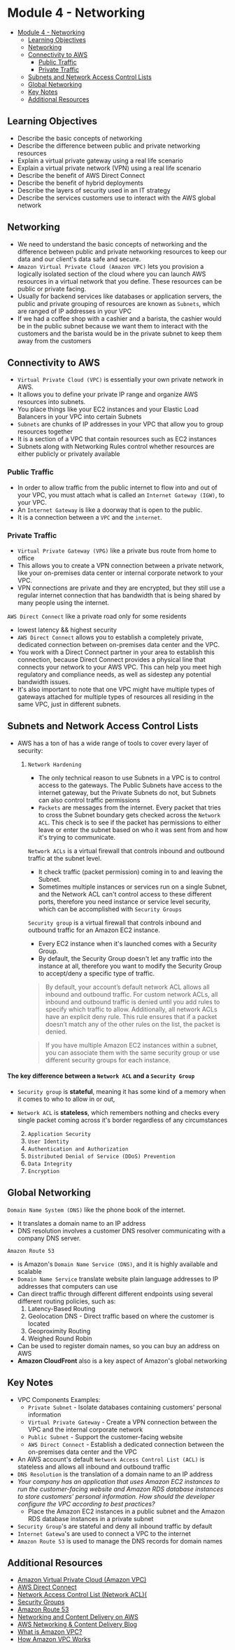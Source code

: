 # Module 4 - Networking

- [Module 4 - Networking](#module-4---networking)
  - [Learning Objectives](#learning-objectives)
  - [Networking](#networking)
  - [Connectivity to AWS](#connectivity-to-aws)
    - [Public Traffic](#public-traffic)
    - [Private Traffic](#private-traffic)
  - [Subnets and Network Access Control Lists](#subnets-and-network-access-control-lists)
  - [Global Networking](#global-networking)
  - [Key Notes](#key-notes)
  - [Additional Resources](#additional-resources)

## Learning Objectives

- Describe the basic concepts of networking
- Describe the difference between public and private networking resources
- Explain a virtual private gateway using a real life scenario
- Explain a virtual private network (VPN) using a real life scenario
- Describe the benefit of AWS Direct Connect
- Describe the benefit of hybrid deployments
- Describe the layers of security used in an IT strategy
- Describe the services customers use to interact with the AWS global network

## Networking

- We need to understand the basic concepts of networking and the difference between public and private networking resources to keep our data and our client's data safe and secure.
- ``Amazon Virtual Private Cloud (Amazon VPC)`` lets you provision a logically isolated section of the cloud where you can launch AWS resources in a virtual network that you define.  These resources can be public or private facing.
- Usually for backend services like databases or application servers, the public and private grouping of resources are known as ``Subnets``, which are ranged of IP addresses in your VPC
- If we had a coffee shop with a cashier and a barista, the cashier would be in the public subnet because we want them to interact with the customers and the barista would be in the private subnet to keep them away from the customers

## Connectivity to AWS

- ``Virtual Private Cloud (VPC)`` is essentially your own private network in AWS.
- It allows you to define your private IP range and organize AWS resources into subnets.
- You place things like your EC2 instances and your Elastic Load Balancers in your VPC into certain Subnets
- ``Subnets`` are chunks of IP addresses in your VPC that allow you to group resources together
- It is a section of a VPC that contain resources such as EC2 instances
- Subnets along with Networking Rules control whether resources are either publicly or privately available

### Public Traffic

- In order to allow traffic from the public internet to flow into and out of your VPC, you must attach what is called an ``Internet Gateway (IGW)``, to your VPC.
- An ``Internet Gateway`` is like a doorway that is open to the public.
- It is a connection between a ``VPC`` and the `internet`.

### Private Traffic

- ``Virtual Private Gateway (VPG)`` like a private bus route from home to office
- This allows you to create a VPN connection between a private network, like your on-premises data center or internal corporate network to your VPC.
- VPN connections are private and they are encrypted, but they still use a regular internet connection that has bandwidth that is being shared by many people using the internet.

``AWS Direct Connect`` like a private road only for some residents
  - lowest latency && highest security
  - ``AWS Direct Connect`` allows you to establish a completely private, dedicated connection between on-premises data center and the VPC.
  - You work with a Direct Connect partner in your area to establish this connection, because Direct Connect provides a physical line that connects your network to your AWS VPC. This can help you meet high regulatory and compliance needs, as well as sidestep any potential bandwidth issues. 
  - It's also important to note that one VPC might have multiple types of gateways attached for multiple types of resources all residing in the same VPC, just in different subnets.

## Subnets and Network Access Control Lists

- AWS has a ton of has a wide range of tools to cover every layer of security:
  1. `Network Hardening`
     - The only technical reason to use Subnets in a VPC is to control access to the gateways.  The Public Subnets have access to the internet gateway, but the Private Subnets do not, but Subnets can also control traffic permissions
     - ``Packets`` are messages from the internet.  Every packet that tries to cross the Subnet boundary gets checked across the `Network ACL`.  This check is to see if the packet has permissions to either leave or enter the subnet based on who it was sent from and how it's trying to communicate.
     
     ``Network ACLs`` is a virtual firewall that controls inbound and outbound traffic at the subnet level.
     - It check traffic (packet permission) coming in to and leaving the Subnet.
     - Sometimes multiple instances or services run on a single Subnet, and the Network ACL can't control access to these different ports, therefore you need instance or service level security, which can be accomplished with ``Security Groups``
     
     `Security group` is a virtual firewall that controls inbound and outbound traffic for an Amazon EC2 instance.
     - Every EC2 instance when it's launched comes with a Security Group.  
     - By default, the Security Group doesn't let any traffic into the instance at all, therefore you want to modify the Security Group to accept/deny a specific type of traffic.
     
     > By default, your account’s default network ACL allows all inbound and outbound traffic. For custom network ACLs, all inbound and outbound traffic is denied until you add rules to specify which traffic to allow. Additionally, all network ACLs have an explicit deny rule. This rule ensures that if a packet doesn’t match any of the other rules on the list, the packet is denied. 
     
     > If you have multiple Amazon EC2 instances within a subnet, you can associate them with the same security group or use different security groups for each instance. 
     
 #### The key difference between a ``Network ACL`` and a ``Security Group`` ####

- ``Security group`` is **stateful**, meaning it has some kind of a memory when it comes to who to allow in or out, 
- ``Network ACL`` is **stateless**, which remembers nothing and checks every single packet coming across it's border regardless of any circumstances
  
  
  2. ``Application Security``
  3. ``User Identity``
  4. ``Authentication and Authorization``
  5. ``Distributed Denial of Service (DDoS) Prevention``
  6. ``Data Integrity``
  7. ``Encryption``

## Global Networking

`Domain Name System (DNS)` like the phone book of the internet.
- It translates a domain name to an IP address
- DNS resolution involves a customer DNS resolver communicating with a company DNS server.


`Amazon Route 53`
  - is Amazon's `Domain Name Service (DNS)`, and it is highly available and scalable
  - `Domain Name Service` translate website plain language addresses to IP addresses that computers can use
  - Can direct traffic through different different endpoints using several different routing policies, such as:
    1. Latency-Based Routing
    2. Geolocation DNS - Direct traffic based on where the customer is located
    3. Geoproximity Routing
    4. Weighed Round Robin
  - Can be used to register domain names, so you can buy an address on AWS
- **Amazon CloudFront** also is a key aspect of Amazon's global networking

## Key Notes

- VPC Components Examples:
  -  `Private Subnet` - Isolate databases containing customers' personal information
  - `Virtual Private Gateway` - Create a VPN connection between the VPC and the internal corporate network
  - `Public Subnet` - Support the customer-facing website
  - `AWS Direct Connect` - Establish a dedicated connection between the on-premises data center and the VPC
- An AWS account's default `Network Access Control List (ACL)` is stateless and allows all inbound and outbound traffic
- `DNS Resolution` is the translation of a domain name to an IP address
- *Your company has an application that uses Amazon EC2 instances to run the customer-facing website and Amazon RDS database instances to store customers’ personal information. How should the developer configure the VPC according to best practices?*
  - Place the Amazon EC2 instances in a public subnet and the Amazon RDS database instances in a private subnet
- `Security Group`'s are stateful and deny all inbound traffic by default
- `Internet Gatewa`'s are used to connect a VPC to the internet
- `Amazon Route 53` is used to manage the DNS records for domain names

## Additional Resources

- [Amazon Virtual Private Cloud (Amazon VPC)](https://aws.amazon.com/vpc/)
- [AWS Direct Connect](https://aws.amazon.com/directconnect/)
- [Network Access Control List (Network ACL)(](https://docs.aws.amazon.com/vpc/latest/userguide/vpc-network-acls.html)
- [Security Groups](https://docs.aws.amazon.com/vpc/latest/userguide/VPC_SecurityGroups.html)
- [Amazon Route 53](https://aws.amazon.com/route53)
- [Networking and Content Delivery on AWS](https://aws.amazon.com/products/networking)
- [AWS Networking & Content Delivery Blog](https://aws.amazon.com/blogs/networking-and-content-delivery/)
- [What is Amazon VPC?](https://docs.aws.amazon.com/vpc/latest/userguide/what-is-amazon-vpc.html)
- [How Amazon VPC Works](https://docs.aws.amazon.com/vpc/latest/userguide/how-it-works.html)
